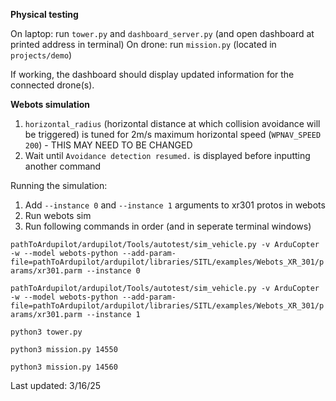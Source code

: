 **Physical testing**

On laptop: run `tower.py` and `dashboard_server.py` (and open dashboard at printed address in terminal)
On drone: run `mission.py` (located in `projects/demo`)

If working, the dashboard should display updated information for the connected drone(s).

**Webots simulation**

1. `horizontal_radius` (horizontal distance at which collision avoidance will be triggered) is tuned for 2m/s maximum horizontal speed (`WPNAV_SPEED 200`) - THIS MAY NEED TO BE CHANGED
2. Wait until `Avoidance detection resumed.` is displayed before inputting another command

Running the simulation:
1. Add `--instance 0` and `--instance 1` arguments to xr301 protos in webots
2. Run webots sim
3. Run following commands in order (and in seperate terminal windows)

`pathToArdupilot/ardupilot/Tools/autotest/sim_vehicle.py -v ArduCopter -w --model webots-python --add-param-file=pathToArdupilot/ardupilot/libraries/SITL/examples/Webots_XR_301/params/xr301.parm --instance 0`

`pathToArdupilot/ardupilot/Tools/autotest/sim_vehicle.py -v ArduCopter -w --model webots-python --add-param-file=pathToArdupilot/ardupilot/libraries/SITL/examples/Webots_XR_301/params/xr301.parm --instance 1`

`python3 tower.py`

`python3 mission.py 14550`

`python3 mission.py 14560`

Last updated: 3/16/25
